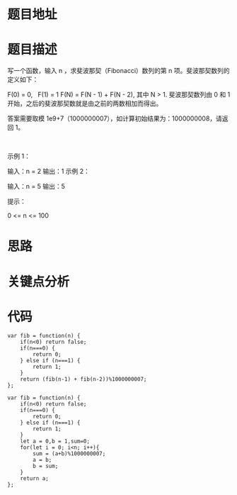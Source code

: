 # 题目地址

[]()

# 题目描述
写一个函数，输入 n ，求斐波那契（Fibonacci）数列的第 n 项。斐波那契数列的定义如下：

F(0) = 0,   F(1) = 1
F(N) = F(N - 1) + F(N - 2), 其中 N > 1.
斐波那契数列由 0 和 1 开始，之后的斐波那契数就是由之前的两数相加而得出。

答案需要取模 1e9+7（1000000007），如计算初始结果为：1000000008，请返回 1。

 

示例 1：

输入：n = 2
输出：1
示例 2：

输入：n = 5
输出：5
 

提示：

0 <= n <= 100

# 思路


# 关键点分析

# 代码

    var fib = function(n) {
        if(n<0) return false;
        if(n===0) {
            return 0;
        } else if (n===1) {
            return 1;
        }
        return (fib(n-1) + fib(n-2))%1000000007;
    };

    var fib = function(n) {
        if(n<0) return false;
        if(n===0) {
            return 0;
        } else if (n===1) {
            return 1;
        }
        let a = 0,b = 1,sum=0;
        for(let i = 0; i<n; i++){
            sum = (a+b)%1000000007;
            a = b;
            b = sum;
        }
        return a;
    };